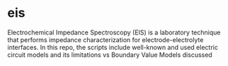 # eis
Electrochemical Impedance Spectroscopy (EIS) is a laboratory technique that performs impedance characterization for electrode-electrolyte interfaces. In this repo, the scripts include well-known and used electric circuit models and its limitations vs Boundary Value Models discussed
